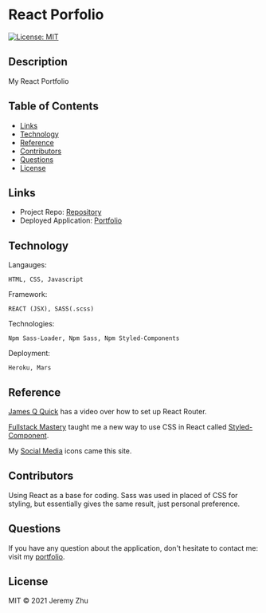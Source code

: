 # React Porfolio

[![License: MIT](https://img.shields.io/badge/License-MIT-yellow.svg)](https://opensource.org/licenses/MIT)

## Description

My React Portfolio

## Table of Contents

* [Links](#Links)
* [Technology](#Technology)
* [Reference](#Reference)
* [Contributors](#Contributors)
* [Questions](#Questions)
* [License](#License)


## Links

* Project Repo: [Repository](https://github.com/jeishu/react-portfolio)
* Deployed Application: [Portfolio](https://jeremyzhu.herokuapp.com/)

## Technology

Langauges:

    HTML, CSS, Javascript
Framework:

    REACT (JSX), SASS(.scss)

Technologies:

    Npm Sass-Loader, Npm Sass, Npm Styled-Components

Deployment:

    Heroku, Mars

## Reference

[James Q Quick](https://www.youtube.com/watch?v=yQf1KbGiwiI) has a video over how to set up React Router.

[Fullstack Mastery](https://www.youtube.com/watch?v=GGkBwpxV7AI) taught me a new way to use CSS in React called [Styled-Component](https://styled-components.com/docs/basics).

My [Social Media](https://www.flaticon.com/packs/social-media-51) icons came this site.

## Contributors

Using React as a base for coding. Sass was used in placed of CSS for styling, but essentially gives the same result, just personal preference. 

## Questions
If you have any question about the application, don't hesitate to contact me: visit my [portfolio](https://github.com/jeishu).

## License

MIT © 2021 Jeremy Zhu
